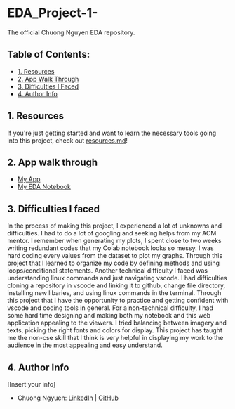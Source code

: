 # EDA_Project-1-

The official Chuong Nguyen EDA repository.

## Table of Contents:
- [1. Resources](https://github.com/chuongnguyen26/EDA_Project-1#1-resources)
- [2. App Walk Through](https://github.com/chuongnguyen26/EDA_Project-1#2-app-walk-through)
- [3. Difficulties I Faced](https://github.com/chuongnguyen26/EDA_Project-1#3-difficulties-we-faced)
- [4. Author Info](https://github.com/chuongnguyen26/EDA_Project-1#4-author-info)

## 1. Resources

If you're just getting started and want to learn the necessary tools going into this project, check out [resources.md](https://github.com/acmucsd-projects/fa22-ai-team-3/blob/main/resources.md)!

## 2. App walk through

- [My App](https://chuongnguyen26-eda-project-1-application-n7yexu.streamlit.app)
- [My EDA Notebook](https://colab.research.google.com/drive/1l1YneB566cPlTLWdKPvpY4jME4FYLg85#scrollTo=2a6gQsQlMnEo&uniqifier=1)

## 3. Difficulties I faced

In the process of making this project, I experienced a lot of unknowns and difficulties. I had to do a lot of googling and seeking helps from my ACM mentor. I remember when generating my plots, I spent close to two weeks writing redundant codes that my Colab notebook looks so messy. I was hard coding every values from the dataset to plot my graphs. Through this project that I learned to organize my code by defining methods and using loops/conditional statements. Another technical difficulty I faced was understanding linux commands and just navigating vscode. I had difficulties cloning a repository in vscode and linking it to github, change file directory, installing new libaries, and using linux commands in the terminal. Through this project that I have the opportunity to practice and getting confident with vscode and coding tools in general. For a non-technical difficulty, I had some hard time designing and making both my notebook and this web application appealing to the viewers. I tried balancing between imagery and texts, picking the right fonts and colors for display. This project has taught me the non-cse skill that I think is very helpful in displaying my work to the audience in the most appealing and easy understand.

## 4. Author Info

[Insert your info]

- Chuong Ngyuen:            [LinkedIn](https://www.linkedin.com/in/chuong-nguyen-profile) | [GitHub](https://github.com/chuongnguyen26)
         

